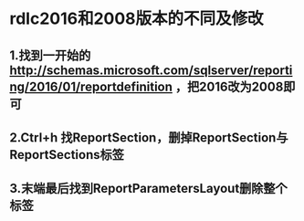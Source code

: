 # rdlc2016和2008版本的不同及修改

## 1.找到一开始的 http://schemas.microsoft.com/sqlserver/reporting/2016/01/reportdefinition ，把2016改为2008即可

## 2.Ctrl+h 找ReportSection，删掉ReportSection与ReportSections标签

## 3.末端最后找到ReportParametersLayout删除整个标签